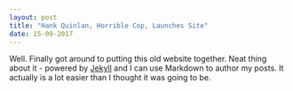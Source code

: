 ```yaml
---
layout: post
title: "Hank Quinlan, Horrible Cop, Launches Site"
date: 15-09-2017
---
```


Well. Finally got around to putting this old website together. Neat thing about it - powered by [Jekyll](http://jekyllrb.com) and I can use Markdown to author my posts. It actually is a lot easier than I thought it was going to be.
